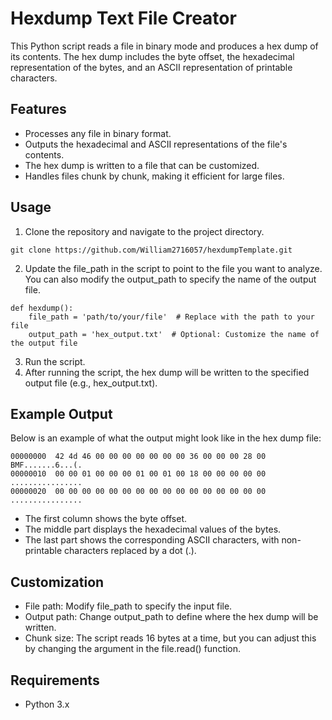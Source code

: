 # Hexdump Text File Creator
This Python script reads a file in binary mode and produces a hex dump of its contents. The hex dump includes the byte offset, the hexadecimal representation of the bytes, and an ASCII representation of printable characters.

## Features
- Processes any file in binary format.
- Outputs the hexadecimal and ASCII representations of the file's contents.
- The hex dump is written to a file that can be customized.
- Handles files chunk by chunk, making it efficient for large files.
## Usage
1. Clone the repository and navigate to the project directory.
```
git clone https://github.com/William2716057/hexdumpTemplate.git
```
2. Update the file_path in the script to point to the file you want to analyze. You can also modify the output_path to specify the name of the output file.
```
def hexdump():
    file_path = 'path/to/your/file'  # Replace with the path to your file
    output_path = 'hex_output.txt'  # Optional: Customize the name of the output file
```
3. Run the script.
4. After running the script, the hex dump will be written to the specified output file (e.g., hex_output.txt).

## Example Output
Below is an example of what the output might look like in the hex dump file:
```
00000000  42 4d 46 00 00 00 00 00 00 00 36 00 00 00 28 00  BMF.......6...(.
00000010  00 00 01 00 00 00 01 00 01 00 18 00 00 00 00 00  ................
00000020  00 00 00 00 00 00 00 00 00 00 00 00 00 00 00 00  ................
```

- The first column shows the byte offset.
- The middle part displays the hexadecimal values of the bytes.
- The last part shows the corresponding ASCII characters, with non-printable characters replaced by a dot (.).

## Customization
- File path: Modify file_path to specify the input file.
- Output path: Change output_path to define where the hex dump will be written.
- Chunk size: The script reads 16 bytes at a time, but you can adjust this by changing the argument in the file.read() function.

## Requirements
- Python 3.x
